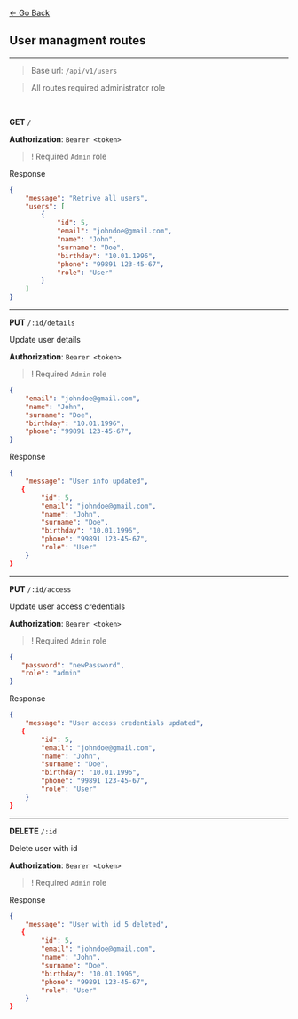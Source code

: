 [<- Go Back](./Documentation.md)

## User managment routes

---

> Base url: `/api/v1/users`

> All routes required administrator role

<br>


**GET** `/`

**Authorization**: `Bearer <token>`
> ! Required `Admin` role

Response

```json
{
    "message": "Retrive all users",
    "users": [
        {
            "id": 5,
            "email": "johndoe@gmail.com",
            "name": "John",
            "surname": "Doe",
            "birthday": "10.01.1996",
            "phone": "99891 123-45-67",
            "role": "User"
        }
    ]
}
```

---

**PUT** `/:id/details`

Update user details

**Authorization**: `Bearer <token>`

> ! Required `Admin` role


```json
{
    "email": "johndoe@gmail.com",
    "name": "John",
    "surname": "Doe",
    "birthday": "10.01.1996",
    "phone": "99891 123-45-67",
}
```

Response

```json
{
    "message": "User info updated",
   {
        "id": 5,
        "email": "johndoe@gmail.com",
        "name": "John",
        "surname": "Doe",
        "birthday": "10.01.1996",
        "phone": "99891 123-45-67",
        "role": "User"
    }
}
```

---

**PUT** `/:id/access`

Update user access credentials

**Authorization**: `Bearer <token>`

> ! Required `Admin` role


```json
{
   "password": "newPassword",
   "role": "admin"
}
```

Response

```json
{
    "message": "User access credentials updated",
   {
        "id": 5,
        "email": "johndoe@gmail.com",
        "name": "John",
        "surname": "Doe",
        "birthday": "10.01.1996",
        "phone": "99891 123-45-67",
        "role": "User"
    }
}
```


---

**DELETE** `/:id`

Delete user with id

**Authorization**: `Bearer <token>`

> ! Required `Admin` role

Response

```json
{
    "message": "User with id 5 deleted",
   {
        "id": 5,
        "email": "johndoe@gmail.com",
        "name": "John",
        "surname": "Doe",
        "birthday": "10.01.1996",
        "phone": "99891 123-45-67",
        "role": "User"
    }
}
```